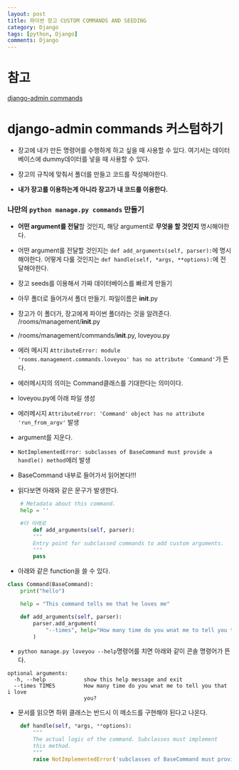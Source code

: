 ```yaml
---
layout: post
title: 파이썬 장고 CUSTOM COMMANDS AND SEEDING
category: Django
tags: [python, Django]
comments: Django
---
```


# 참고

[django-admin commands](https://docs.djangoproject.com/en/2.2/howto/custom-management-commands/)

# django-admin commands 커스텀하기

- 장고에 내가 만든 명령어를 수행하게 하고 싶을 때 사용할 수 있다. 여기서는 데이터베이스에 dummy데이터를 넣을 때 사용할 수 있다.

- 장고의 규칙에 맞춰서 폴더를 만들고 코드를 작성해야한다.

- **내가 장고를 이용하는게 아니라 장고가 내 코드를 이용한다.**

### 나만의 `python manage.py commands` 만들기

- **어떤 argument를 전달**할 것인지, 해당 argument로 **무엇을 할 것인지** 명시해야한다.

- 어떤 argument를 전달할 것인지는 `def add_arguments(self, parser):`에 명시해야한다. 어떻게 다룰 것인지는 `def handle(self, *args, **options):`에 전달해야한다.

- 장고 seeds를 이용해서 가짜 데이터베이스를 빠르게 만들기

- 아무 폴더로 들어가서 폴더 만들기. 파일이름은 __init__.py

- 장고가 이 폴더가, 장고에게 파이썬 폴더라는 것을 알려준다. /rooms/management/__init__.py

- /rooms/management/commands/__init__.py, loveyou.py

- 에러 메시지 `AttributeError: module 'rooms.management.commands.loveyou' has no attribute 'Command'`가 뜬다.

- 에러메시지의 의미는 Command클래스를 기대한다는 의미이다.

- loveyou.py에 아래 파일 생성

- 에러메시지 `AttributeError: 'Command' object has no attribute 'run_from_argv'` 발생

- argument를 지운다.

- `NotImplementedError: subclasses of BaseCommand must provide a handle() method`에러 발생

- BaseCommand 내부로 들어가서 읽어본다!!!

- 읽다보면 아래와 같은 문구가 발생한다.

```python
    # Metadata about this command.
    help = ''

    #더 아래로
        def add_arguments(self, parser):
        """
        Entry point for subclassed commands to add custom arguments.
        """
        pass
```

- 아래와 같은 function을 쓸 수 있다.

```python
class Command(BaseCommand):
    print("hello")

    help = "This command tells me that he loves me"

    def add_arguments(self, parser):
        parser.add_argument(
            "--times", help="How many time do you wnat me to tell you that i love you?"
        )
```

- `python manage.py loveyou --help`명령어를 치면 아래와 같이 콘솔 명령어가 뜬다.

```console
optional arguments:
  -h, --help            show this help message and exit
  --times TIMES         How many time do you wnat me to tell you that i love
                        you?
```

- 문서를 읽으면 하위 클래스는 반드시 이 메소드를 구현해야 된다고 나온다.

```python
    def handle(self, *args, **options):
        """
        The actual logic of the command. Subclasses must implement
        this method.
        """
        raise NotImplementedError('subclasses of BaseCommand must provide a handle() method')
```

